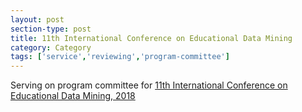 ```yaml
---
layout: post
section-type: post
title: 11th International Conference on Educational Data Mining
category: Category
tags: ['service','reviewing','program-committee']
---
```

Serving on program committee for [11th International Conference on Educational Data Mining, 2018](http://educationaldatamining.org/EDM2018/)

